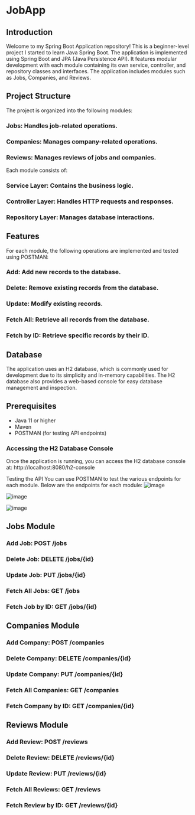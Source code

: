 # JobApp

## Introduction
Welcome to my Spring Boot Application repository! This is a beginner-level project I started to learn Java Spring Boot. The application is implemented using Spring Boot and JPA (Java Persistence API). It features modular development with each module containing its own service, controller, and repository classes and interfaces. The application includes modules such as Jobs, Companies, and Reviews.

## Project Structure
The project is organized into the following modules:

### Jobs: Handles job-related operations.
### Companies: Manages company-related operations.
### Reviews: Manages reviews of jobs and companies.
Each module consists of:

### Service Layer: Contains the business logic.
### Controller Layer: Handles HTTP requests and responses.
### Repository Layer: Manages database interactions.

## Features
For each module, the following operations are implemented and tested using POSTMAN:

### Add: Add new records to the database.
### Delete: Remove existing records from the database.
### Update: Modify existing records.
### Fetch All: Retrieve all records from the database.
### Fetch by ID: Retrieve specific records by their ID.

## Database
The application uses an H2 database, which is commonly used for development due to its simplicity and in-memory capabilities. The H2 database also provides a web-based console for easy database management and inspection.

## Prerequisites
* Java 11 or higher
* Maven
* POSTMAN (for testing API endpoints)

### Accessing the H2 Database Console
Once the application is running, you can access the H2 database console at:
http://localhost:8080/h2-console

Testing the API
You can use POSTMAN to test the various endpoints for each module. Below are the endpoints for each module:
![image](https://github.com/KRISHNASAIRAJ/JobApp/assets/90061814/68199612-c458-480d-b5e4-54523221edc3)

![image](https://github.com/KRISHNASAIRAJ/JobApp/assets/90061814/976d274d-f97c-4fce-9272-69429c14d237)

![image](https://github.com/KRISHNASAIRAJ/JobApp/assets/90061814/c1bba07b-45cd-47f5-95a4-bc3286eace81)


## Jobs Module
### Add Job: POST /jobs
### Delete Job: DELETE /jobs/{id}
### Update Job: PUT /jobs/{id}
### Fetch All Jobs: GET /jobs
### Fetch Job by ID: GET /jobs/{id}

## Companies Module
### Add Company: POST /companies
### Delete Company: DELETE /companies/{id}
### Update Company: PUT /companies/{id}
### Fetch All Companies: GET /companies
### Fetch Company by ID: GET /companies/{id}

## Reviews Module
### Add Review: POST /reviews
### Delete Review: DELETE /reviews/{id}
### Update Review: PUT /reviews/{id}
### Fetch All Reviews: GET /reviews
### Fetch Review by ID: GET /reviews/{id}
